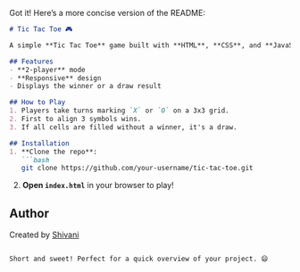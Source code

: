 Got it! Here’s a more concise version of the README:

```markdown
# Tic Tac Toe 🎮

A simple **Tic Tac Toe** game built with **HTML**, **CSS**, and **JavaScript**. Play against a friend and enjoy some classic fun!

## Features
- **2-player** mode
- **Responsive** design
- Displays the winner or a draw result

## How to Play
1. Players take turns marking `X` or `O` on a 3x3 grid.
2. First to align 3 symbols wins.
3. If all cells are filled without a winner, it's a draw.

## Installation
1. **Clone the repo**:
   ```bash
   git clone https://github.com/your-username/tic-tac-toe.git
   ```
2. **Open `index.html`** in your browser to play!

## Author
Created by [Shivani](https://github.com/your-username)
```

Short and sweet! Perfect for a quick overview of your project. 😄
